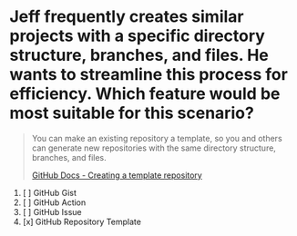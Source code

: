 # Jeff frequently creates similar projects with a specific directory structure, branches, and files. He wants to streamline this process for efficiency. Which feature would be most suitable for this scenario?

> You can make an existing repository a template, so you and others can generate new repositories with the same directory structure, branches, and files.
> 
> [GitHub Docs - Creating a template repository](https://docs.github.com/en/repositories/creating-and-managing-repositories/creating-a-template-repository)

1. [ ] GitHub Gist
1. [ ] GitHub Action
1. [ ] GitHub Issue
1. [x] GitHub Repository Template